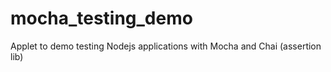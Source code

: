 # mocha_testing_demo
Applet to demo testing Nodejs applications with Mocha and Chai (assertion lib)
